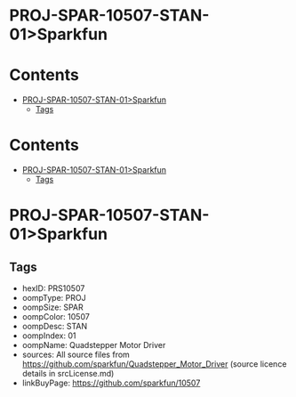 
PROJ-SPAR-10507-STAN-01>Sparkfun
================================

Contents
========

* [PROJ-SPAR-10507-STAN-01>Sparkfun](#proj-spar-10507-stan-01sparkfun)
	* [Tags](#tags)

Contents
========

* [PROJ-SPAR-10507-STAN-01>Sparkfun](#proj-spar-10507-stan-01sparkfun)
	* [Tags](#tags)

# PROJ-SPAR-10507-STAN-01>Sparkfun

## Tags

- hexID: PRS10507
- oompType: PROJ
- oompSize: SPAR
- oompColor: 10507
- oompDesc: STAN
- oompIndex: 01
- oompName: Quadstepper Motor Driver
- sources: All source files from https://github.com/sparkfun/Quadstepper_Motor_Driver (source licence details in srcLicense.md)
- linkBuyPage: https://github.com/sparkfun/10507
